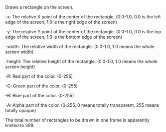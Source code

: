 Draws a rectangle on the screen.

-x: The relative X point of the center of the rectangle. (0.0-1.0, 0.0 is the left edge of the screen, 1.0 is the right edge of the screen)

-y: The relative Y point of the center of the rectangle. (0.0-1.0, 0.0 is the top edge of the screen, 1.0 is the bottom edge of the screen)

-width: The relative width of the rectangle. (0.0-1.0, 1.0 means the whole screen width)

-height: The relative height of the rectangle. (0.0-1.0, 1.0 means the whole screen height)

-R: Red part of the color. (0-255)

-G: Green part of the color. (0-255)

-B: Blue part of the color. (0-255)

-A: Alpha part of the color. (0-255, 0 means totally transparent, 255 means totally opaque)

The total number of rectangles to be drawn in one frame is apparently limited to 399.
